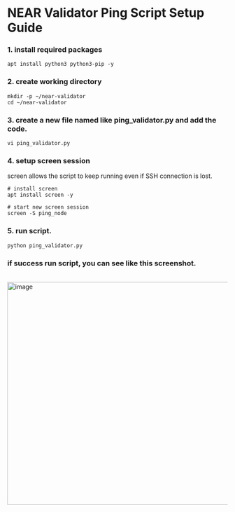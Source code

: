 # NEAR Validator Ping Script Setup Guide

### 1. install required packages
```
apt install python3 python3-pip -y
```
### 2. create working directory
```
mkdir -p ~/near-validator
cd ~/near-validator
```
### 3. create a new file named like ping_validator.py and add the code.
```
vi ping_validator.py
```
### 4. setup screen session
screen allows the script to keep running even if SSH connection is lost.
```
# install screen
apt install screen -y

# start new screen session
screen -S ping_node
```
### 5. run script.
```
python ping_validator.py
```
### if success run script, you can see like this screenshot.
<br/>
<img width="509" alt="image" src="https://github.com/user-attachments/assets/4c692b63-4ed8-4064-bb6b-eb4d989dfc7f" />
